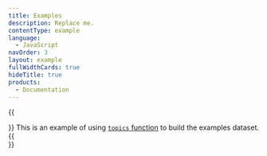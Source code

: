 ```yaml
---
title: Examples
description: Replace me.
contentType: example
language:
  - JavaScript
navOrder: 3
layout: example
fullWidthCards: true
hideTitle: true
products:
  - Documentation
---
```


{{<div className="mb18 txt-l color-gray">}}
This is an example of using [`topics` function](/dr-ui/guides/batfish-helpers/#topics) to build the examples dataset.
{{</div>}}
